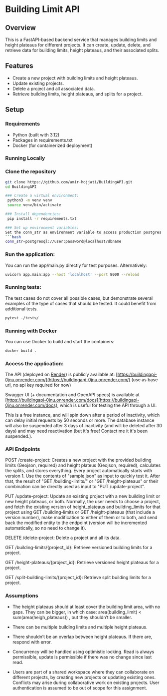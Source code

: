 # Building Limit API

## Overview

This is a FastAPI-based backend service that manages building limits and height plateaus for different projects. It can create, update, delete, and retrieve data for building limits, height plateaus, and their associated splits.

## Features

- Create a new project with building limits and height plateaus.
- Update existing projects.
- Delete a project and all associated data.
- Retrieve building limits, height plateaus, and splits for a project.

## Setup

### Requirements

- Python (built with 3.12)
- Packages in requirements.txt
- Docker (for containerized deployment)

### Running Locally

### Clone the repository
   ```bash
   git clone https://github.com/amir-hojjati/BuildingAPI.git
   cd BuildingAPI

### Create a virtual environment:
    python3 -m venv venv
    source venv/bin/activate

### Install dependencies:
    pip install -r requirements.txt

### Set up environment variables:
Set the conn_str as environment variable to access production postgres database. sqlite can be used for local tests, but a postgres instance on [Render](https://render.com/) is deployed for production.
```bash    
conn_str=postgresql://user:password@localhost/dbname
```

### Run the application:
You can run the app/main.py directly for test purposes. Alternatively:
```bash    
uvicorn app.main:app --host 'localhost' --port 8000 --reload
```
### Running tests:
The test cases do not cover all possible cases, but demonstrate several examples of the type of cases that should be tested. It could benefit from additional tests.
```bash
pytest ./tests/
```

### Running with Docker
You can use Docker to build and start the containers:
```bash
docker build .
```

### Access the application:

The API (deployed on [Render](https://render.com/)) is publicly available at: [https://buildingapi-0jnu.onrender.com/](https://buildingapi-0jnu.onrender.com/) (use as base url, no api key required for now)

Swagger UI (+ documentation and OpenAPI specs) is available at [https://buildingapi-0jnu.onrender.com/docs](https://buildingapi-0jnu.onrender.com/docs), which is useful for testing the API through a UI.

This is a free instance, and will spin down after a period of inactivity, which can delay initial requests by 50 seconds or more. The database instance will also be suspended after 3 days of inactivity (and will be deleted after 30 days) and may need reactivation (but it's free! Contact me it it's been suspended.).

### API Endpoints

POST /create-project: Creates a new project with the provided building limits (Geojson, required) and height plateus (Geojson, required), calculates the splits, and stores everything. Every project automatically starts with version 1. Use the contents of "sample.json" as input to quickly test it. After that, the result of "GET /building-limits/" or "GET /height-plateaus" or their combination can be directly used as input to "PUT /update-project".

PUT /update-project: Update an existing project with a new building limit or new height plateaus, or both. Normally, the user needs to choose a project, and fetch the existing version of height_plateaus and building_limits for that project using GET /building-limits or GET /height-plateaus (that include a version number), make modification to either of them or to both, and send back the modified entity to the endpoint (version will be incremented automatically, so no need to change it).

DELETE /delete-project: Delete a project and all its data.

GET /building-limits/{project_id}: Retrieve versioned building limits for a project.

GET /height-plateaus/{project_id}: Retrieve versioned height plateaus for a project.

GET /split-building-limits/{project_id}: Retrieve split building limits for a project.


### Assumptions
- The height plateaus should at least cover the building limit area, with no gaps. They can be bigger, in which case: area(building_limit) < sum(area(heigh_plateaus)) , but they shouldn’t be smaller.


- There can be multiple building limits and multiple height plateaus.


- There shouldn’t be an overlap between height plateaus. If there are, respond with error.


- Concurrency will be handled using optimistic locking. Read is always permissible, update is permissible if there was no change since last read.


- Users are part of a shared workspace where they can collaborate on different projects, by creating new projects or updating existing ones. Conflicts may arise during collaborative work on existing projects. User authentication is assumed to be out of scope for this assignment.
